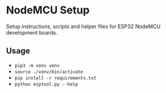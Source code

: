 # NodeMCU Setup
Setup instructions, scripts and helper files for ESP32 NodeMCU development boards.

## Usage
- `pip3 -m venv venv`
- `source ./venv/bin/activate`
- `pip install -r requirements.txt`
- `python esptool.py --help`

